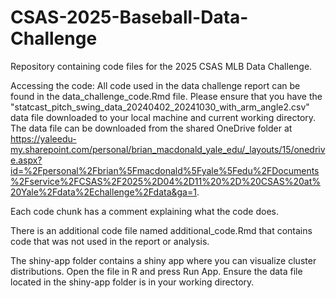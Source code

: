 # CSAS-2025-Baseball-Data-Challenge
Repository containing code files for the 2025 CSAS MLB Data Challenge.

Accessing the code:
All code used in the data challenge report can be found in the data_challenge_code.Rmd file. Please ensure that you have the "statcast_pitch_swing_data_20240402_20241030_with_arm_angle2.csv" data file downloaded to your local machine and current working directory. The data file can be downloaded from the shared OneDrive folder at https://yaleedu-my.sharepoint.com/personal/brian_macdonald_yale_edu/_layouts/15/onedrive.aspx?id=%2Fpersonal%2Fbrian%5Fmacdonald%5Fyale%5Fedu%2FDocuments%2Fservice%2FCSAS%2F2025%2D04%2D11%20%2D%20CSAS%20at%20Yale%2Fdata%2Echallenge%2Fdata&ga=1. 

Each code chunk has a comment explaining what the code does.

There is an additional code file named additional_code.Rmd that contains code that was not used in the report or analysis.

The shiny-app folder contains a shiny app where you can visualize cluster distributions. Open the file in R and press Run App. Ensure the data file located in the shiny-app folder is in your working directory.
